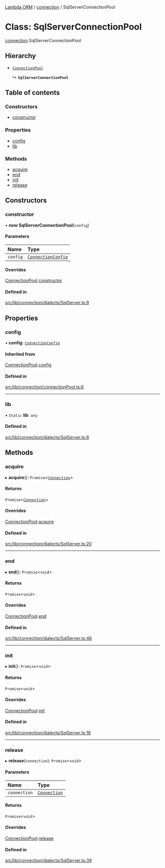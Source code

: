 [Lambda ORM](../README.md) / [connection](../modules/connection.md) / SqlServerConnectionPool

# Class: SqlServerConnectionPool

[connection](../modules/connection.md).SqlServerConnectionPool

## Hierarchy

- [`ConnectionPool`](connection.ConnectionPool.md)

  ↳ **`SqlServerConnectionPool`**

## Table of contents

### Constructors

- [constructor](connection.SqlServerConnectionPool.md#constructor)

### Properties

- [config](connection.SqlServerConnectionPool.md#config)
- [lib](connection.SqlServerConnectionPool.md#lib)

### Methods

- [acquire](connection.SqlServerConnectionPool.md#acquire)
- [end](connection.SqlServerConnectionPool.md#end)
- [init](connection.SqlServerConnectionPool.md#init)
- [release](connection.SqlServerConnectionPool.md#release)

## Constructors

### constructor

• **new SqlServerConnectionPool**(`config`)

#### Parameters

| Name | Type |
| :------ | :------ |
| `config` | [`ConnectionConfig`](../interfaces/connection.ConnectionConfig.md) |

#### Overrides

[ConnectionPool](connection.ConnectionPool.md).[constructor](connection.ConnectionPool.md#constructor)

#### Defined in

[src/lib/connection/dialects/SqlServer.ts:9](https://github.com/FlavioLionelRita/lambdaorm/blob/baac5cd/src/lib/connection/dialects/SqlServer.ts#L9)

## Properties

### config

• **config**: [`ConnectionConfig`](../interfaces/connection.ConnectionConfig.md)

#### Inherited from

[ConnectionPool](connection.ConnectionPool.md).[config](connection.ConnectionPool.md#config)

#### Defined in

[src/lib/connection/connectionPool.ts:6](https://github.com/FlavioLionelRita/lambdaorm/blob/baac5cd/src/lib/connection/connectionPool.ts#L6)

___

### lib

▪ `Static` **lib**: `any`

#### Defined in

[src/lib/connection/dialects/SqlServer.ts:8](https://github.com/FlavioLionelRita/lambdaorm/blob/baac5cd/src/lib/connection/dialects/SqlServer.ts#L8)

## Methods

### acquire

▸ **acquire**(): `Promise`<[`Connection`](connection.Connection.md)\>

#### Returns

`Promise`<[`Connection`](connection.Connection.md)\>

#### Overrides

[ConnectionPool](connection.ConnectionPool.md).[acquire](connection.ConnectionPool.md#acquire)

#### Defined in

[src/lib/connection/dialects/SqlServer.ts:20](https://github.com/FlavioLionelRita/lambdaorm/blob/baac5cd/src/lib/connection/dialects/SqlServer.ts#L20)

___

### end

▸ **end**(): `Promise`<`void`\>

#### Returns

`Promise`<`void`\>

#### Overrides

[ConnectionPool](connection.ConnectionPool.md).[end](connection.ConnectionPool.md#end)

#### Defined in

[src/lib/connection/dialects/SqlServer.ts:46](https://github.com/FlavioLionelRita/lambdaorm/blob/baac5cd/src/lib/connection/dialects/SqlServer.ts#L46)

___

### init

▸ **init**(): `Promise`<`void`\>

#### Returns

`Promise`<`void`\>

#### Overrides

[ConnectionPool](connection.ConnectionPool.md).[init](connection.ConnectionPool.md#init)

#### Defined in

[src/lib/connection/dialects/SqlServer.ts:16](https://github.com/FlavioLionelRita/lambdaorm/blob/baac5cd/src/lib/connection/dialects/SqlServer.ts#L16)

___

### release

▸ **release**(`connection`): `Promise`<`void`\>

#### Parameters

| Name | Type |
| :------ | :------ |
| `connection` | [`Connection`](connection.Connection.md) |

#### Returns

`Promise`<`void`\>

#### Overrides

[ConnectionPool](connection.ConnectionPool.md).[release](connection.ConnectionPool.md#release)

#### Defined in

[src/lib/connection/dialects/SqlServer.ts:39](https://github.com/FlavioLionelRita/lambdaorm/blob/baac5cd/src/lib/connection/dialects/SqlServer.ts#L39)
